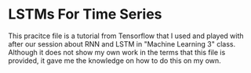 # LSTMs For Time Series
This pracitce file is a tutorial from Tensorflow that I used and played with after our session about RNN and LSTM in "Machine Learning 3" class. Although it does not show my own work in the terms that this file is provided, it gave me the knowledge on how to do this on my own.
